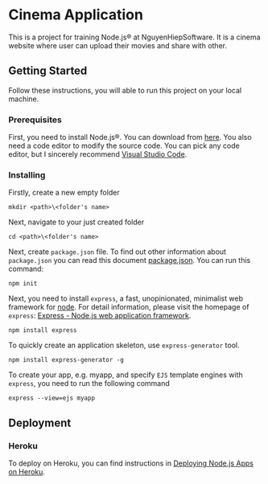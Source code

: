 # Cinema Application
This is a project for training Node.js® at NguyenHiepSoftware. It is a cinema website where user can upload their movies and share with other.

## Getting Started
Follow these instructions, you will able to run this project on your local machine.

### Prerequisites
First, you need to install Node.js®. You can download from [here](https://nodejs.org/dist/v8.9.4/node-v8.9.4-x64.msi).
You also need a code editor to modify the source code. You can pick any code editor, but I sincerely recommend [Visual Studio Code](https://code.visualstudio.com/).

### Installing
Firstly, create a new empty folder
```
mkdir <path>\<folder's name>
```
Next, navigate to your just created folder
```
cd <path>\<folder's name>
```
Next, create `package.json` file. To find out other information about `package.json` you can read this document [package.json]( https://docs.npmjs.com/files/package.json). You can run this command:
```
npm init
```
Next, you need to install `express`, a fast, unopinionated, minimalist web framework for [node](http://nodejs.org/). For detail information, please visit the homepage of `express`: [Express - Node.js web application framework](https://expressjs.com/).
```
npm install express
```
To quickly create an application skeleton, use `express-generator` tool.
```
npm install express-generator -g
```
To create your app, e.g. myapp, and specify `EJS` template engines with `express`, you need to run the following command
```
express --view=ejs myapp
```
## Deployment 

### Heroku 
To deploy on Heroku, you can find instructions in [Deploying Node.js Apps on Heroku](https://devcenter.heroku.com/articles/deploying-nodejs).
